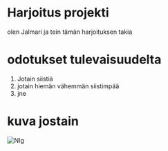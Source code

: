 # Harjoitus projekti
olen Jalmari ja tein tämän harjoituksen takia
# odotukset tulevaisuudelta
1. Jotain siistiä
2. jotain hiemän vähemmän siistimpää
3. jne
# kuva jostain
![NIg](https://github.com/user-attachments/assets/17eaff6b-e7fb-4025-9087-cad3a2948d50)



